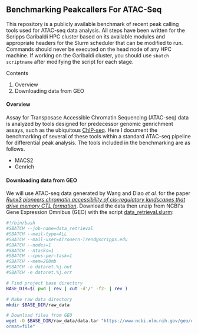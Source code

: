 ## Benchmarking Peakcallers For ATAC-Seq
This repository is a publicly available benchmark of recent peak calling tools used for ATAC-seq data analysis. All steps have been written for the Scripps Garibaldi HPC cluster based on its available modules and appropriate headers for the Slurm scheduler that can be modified to run. Commands should never be executed on the head node of any HPC machine. If working on the Garibaldi cluster, you should use `sbatch scriptname` after modifying the script for each stage.

Contents

1. Overview
2. Downloading data from GEO

#### Overview
Assay for Transposase Accessible Chromatin Sequencing (ATAC-seq) data is analyzed by tools designed for predecessor genomic genrichment assays, such as the ubiquitous [ChIP-seq](1). Here I document the benchmarking of several of these tools within a standard ATAC-seq pipeline for differential peak analysis. The tools included in the benchmarking are as follows.
* MACS2
* Genrich

#### Downloading data from GEO
We will use ATAC-seq data generated by Wang and Diao *et al.* for the paper [*Runx3 pioneers chromatin accessibility of cis-regulatory landscapes that drive memory CTL formation*](https://doi.org/10.1016/j.immuni.2018.03.028). 
Download the data then unzip from NCBI's Gene Expression Omnibus (GEO) with the script [data_retrieval.slurm](./scripts/data_retrieval.slurm):

```bash
#!/bin/bash
#SBATCH --job-name=data_retrieval
#SBATCH --mail-type=ALL
#SBATCH --mail-user=ATrouern-Trend@scripps.edu
#SBATCH --nodes=1
#SBATCH --ntasks=1
#SBATCH --cpus-per-task=1
#SBATCH --mem=200mb
#SBATCH -o dataret.%j.out
#SBATCH -e dataret.%j.err

# Find project base directory
BASE_DIR=$( pwd | rev | cut -d'/' -f2- | rev )

# Make raw data directory
mkdir $BASE_DIR/raw_data

# Download files from GEO
wget -O $BASE_DIR/raw_data/data.tar "https://www.ncbi.nlm.nih.gov/geo/download/?acc=GSE111149&f
ormat=file"

```




